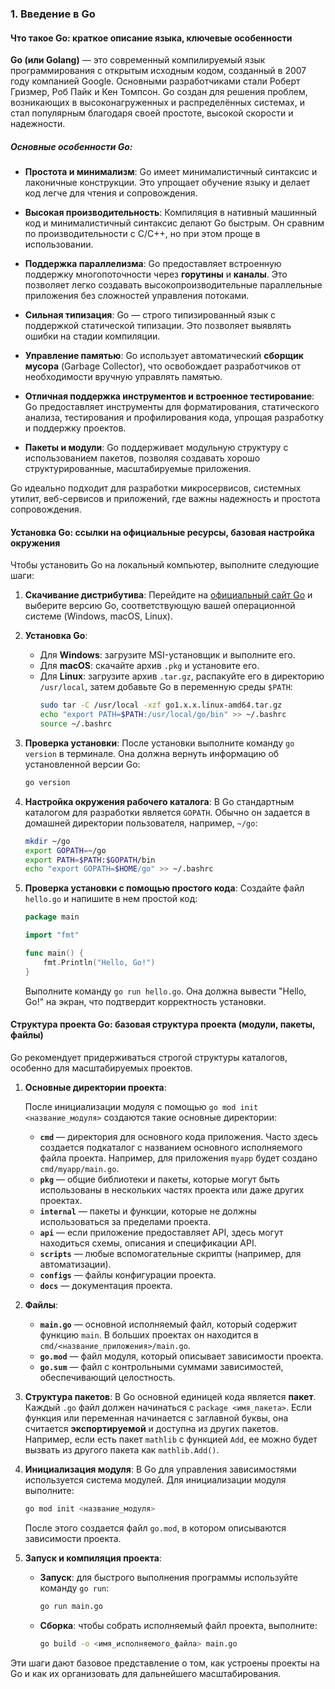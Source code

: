 ### 1. Введение в Go

#### Что такое Go: краткое описание языка, ключевые особенности

**Go (или Golang)** — это современный компилируемый язык программирования с открытым исходным кодом, созданный в 2007 году компанией Google. Основными разработчиками стали Роберт Гризмер, Роб Пайк и Кен Томпсон. Go создан для решения проблем, возникающих в высоконагруженных и распределённых системах, и стал популярным благодаря своей простоте, высокой скорости и надежности. 

##### Основные особенности Go:

- **Простота и минимализм**: Go имеет минималистичный синтаксис и лаконичные конструкции. Это упрощает обучение языку и делает код легче для чтения и сопровождения.
  
- **Высокая производительность**: Компиляция в нативный машинный код и минималистичный синтаксис делают Go быстрым. Он сравним по производительности с C/C++, но при этом проще в использовании.

- **Поддержка параллелизма**: Go предоставляет встроенную поддержку многопоточности через **горутины** и **каналы**. Это позволяет легко создавать высокопроизводительные параллельные приложения без сложностей управления потоками.

- **Сильная типизация**: Go — строго типизированный язык с поддержкой статической типизации. Это позволяет выявлять ошибки на стадии компиляции.

- **Управление памятью**: Go использует автоматический **сборщик мусора** (Garbage Collector), что освобождает разработчиков от необходимости вручную управлять памятью.

- **Отличная поддержка инструментов и встроенное тестирование**: Go предоставляет инструменты для форматирования, статического анализа, тестирования и профилирования кода, упрощая разработку и поддержку проектов.

- **Пакеты и модули**: Go поддерживает модульную структуру с использованием пакетов, позволяя создавать хорошо структурированные, масштабируемые приложения.

Go идеально подходит для разработки микросервисов, системных утилит, веб-сервисов и приложений, где важны надежность и простота сопровождения. 

#### Установка Go: ссылки на официальные ресурсы, базовая настройка окружения

Чтобы установить Go на локальный компьютер, выполните следующие шаги:

1. **Скачивание дистрибутива**: Перейдите на [официальный сайт Go](https://golang.org/dl/) и выберите версию Go, соответствующую вашей операционной системе (Windows, macOS, Linux).

2. **Установка Go**:
   - Для **Windows**: загрузите MSI-установщик и выполните его.
   - Для **macOS**: скачайте архив `.pkg` и установите его.
   - Для **Linux**: загрузите архив `.tar.gz`, распакуйте его в директорию `/usr/local`, затем добавьте Go в переменную среды `$PATH`:
     ```bash
     sudo tar -C /usr/local -xzf go1.x.x.linux-amd64.tar.gz
     echo "export PATH=$PATH:/usr/local/go/bin" >> ~/.bashrc
     source ~/.bashrc
     ```

3. **Проверка установки**: После установки выполните команду `go version` в терминале. Она должна вернуть информацию об установленной версии Go:
   ```bash
   go version
   ```

4. **Настройка окружения рабочего каталога**: В Go стандартным каталогом для разработки является `GOPATH`. Обычно он задается в домашней директории пользователя, например, `~/go`:
   ```bash
   mkdir ~/go
   export GOPATH=~/go
   export PATH=$PATH:$GOPATH/bin
   echo "export GOPATH=$HOME/go" >> ~/.bashrc
   ```

5. **Проверка установки с помощью простого кода**: Создайте файл `hello.go` и напишите в нем простой код:
   ```go
   package main

   import "fmt"

   func main() {
       fmt.Println("Hello, Go!")
   }
   ```
   Выполните команду `go run hello.go`. Она должна вывести "Hello, Go!" на экран, что подтвердит корректность установки.

#### Структура проекта Go: базовая структура проекта (модули, пакеты, файлы)

Go рекомендует придерживаться строгой структуры каталогов, особенно для масштабируемых проектов. 

1. **Основные директории проекта**:
   
   После инициализации модуля с помощью `go mod init <название_модуля>` создаются такие основные директории:
   
   - **`cmd`** — директория для основного кода приложения. Часто здесь создается подкаталог с названием основного исполняемого файла проекта. Например, для приложения `myapp` будет создано `cmd/myapp/main.go`.
   - **`pkg`** — общие библиотеки и пакеты, которые могут быть использованы в нескольких частях проекта или даже других проектах.
   - **`internal`** — пакеты и функции, которые не должны использоваться за пределами проекта.
   - **`api`** — если приложение предоставляет API, здесь могут находиться схемы, описания и спецификации API.
   - **`scripts`** — любые вспомогательные скрипты (например, для автоматизации).
   - **`configs`** — файлы конфигурации проекта.
   - **`docs`** — документация проекта.

2. **Файлы**:
   - **`main.go`** — основной исполняемый файл, который содержит функцию `main`. В больших проектах он находится в `cmd/<название_приложения>/main.go`.
   - **`go.mod`** — файл модуля, который описывает зависимости проекта.
   - **`go.sum`** — файл с контрольными суммами зависимостей, обеспечивающий целостность.

3. **Структура пакетов**:
   В Go основной единицей кода является **пакет**. Каждый `.go` файл должен начинаться с `package <имя_пакета>`. Если функция или переменная начинается с заглавной буквы, она считается **экспортируемой** и доступна из других пакетов. Например, если есть пакет `mathlib` с функцией `Add`, ее можно будет вызвать из другого пакета как `mathlib.Add()`.

4. **Инициализация модуля**:
   В Go для управления зависимостями используется система модулей. Для инициализации модуля выполните:
   ```bash
   go mod init <название_модуля>
   ```
   После этого создается файл `go.mod`, в котором описываются зависимости проекта.

5. **Запуск и компиляция проекта**:
   - **Запуск**: для быстрого выполнения программы используйте команду `go run`:
     ```bash
     go run main.go
     ```
   - **Сборка**: чтобы собрать исполняемый файл проекта, выполните:
     ```bash
     go build -o <имя_исполняемого_файла> main.go
     ```

Эти шаги дают базовое представление о том, как устроены проекты на Go и как их организовать для дальнейшего масштабирования.